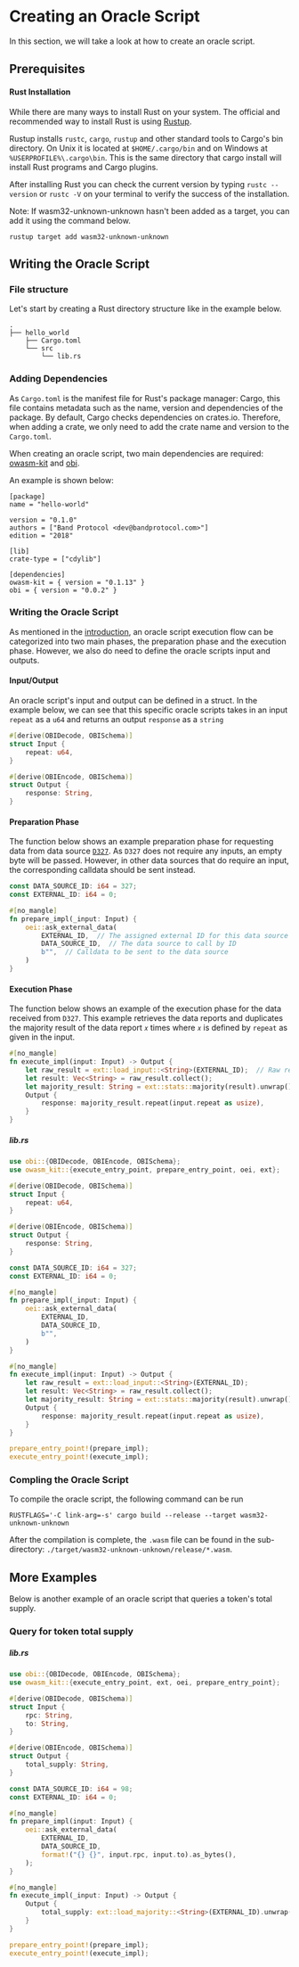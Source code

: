 <!--
order: 2
-->

# Creating an Oracle Script

In this section, we will take a look at how to create an oracle script.

## Prerequisites

#### Rust Installation

While there are many ways to install Rust on your system. The official and recommended way to install Rust is using
[Rustup](https://www.rust-lang.org/tools/install).

Rustup installs `rustc`, `cargo`, `rustup` and other standard tools to Cargo's bin directory. On Unix it is located at
`$HOME/.cargo/bin` and on Windows at `%USERPROFILE%\.cargo\bin`. This is the same directory that cargo install will
install Rust programs and Cargo plugins.

After installing Rust you can check the current version by typing `rustc --version` or `rustc -V` on your terminal to
verify the success of the installation.

Note: If wasm32-unknown-unknown hasn't been added as a target, you can add it using the command below.

```
rustup target add wasm32-unknown-unknown
```

## Writing the Oracle Script

### File structure

Let's start by creating a Rust directory structure like in the example below.

```shell
.
├── hello_world
    ├── Cargo.toml
    └── src
        └── lib.rs
```

### Adding Dependencies

As `Cargo.toml` is the manifest file for Rust's package manager: Cargo, this file contains metadata such as the name,
version and dependencies of the package. By default, Cargo checks dependencies on crates.io. Therefore, when adding a
crate, we only need to add the crate name and version to the `Cargo.toml`.

When creating an oracle script, two main dependencies are required:
[owasm-kit](https://docs.rs/owasm-kit/0.1.13/owasm_kit/) and [obi](https://docs.rs/obi/latest/obi/).

An example is shown below:

```
[package]
name = "hello-world"

version = "0.1.0"
authors = ["Band Protocol <dev@bandprotocol.com>"]
edition = "2018"

[lib]
crate-type = ["cdylib"]

[dependencies]
owasm-kit = { version = "0.1.13" }
obi = { version = "0.0.2" }

```

### Writing the Oracle Script

As mentioned in the [introduction](/custom-script/oracle-script/introduction.html), an oracle script execution flow can
be categorized into two main phases, the preparation phase and the execution phase. However, we also do need to define
the oracle scripts input and outputs.

#### Input/Output

An oracle script's input and output can be defined in a struct. In the example below, we can see that this specific
oracle scripts takes in an input `repeat` as a `u64` and returns an output `response` as a `string`

```rust
#[derive(OBIDecode, OBISchema)]
struct Input {
    repeat: u64,
}

#[derive(OBIEncode, OBISchema)]
struct Output {
    response: String,
}
```

#### Preparation Phase

The function below shows an example preparation phase for requesting data from data source
[`D327`](https://laozi-testnet6.cosmoscan.io/data-source/327). As `D327` does not require any inputs, an empty byte will
be passed. However, in other data sources that do require an input, the corresponding calldata should be sent instead.

```rust
const DATA_SOURCE_ID: i64 = 327;
const EXTERNAL_ID: i64 = 0;

#[no_mangle]
fn prepare_impl(_input: Input) {
    oei::ask_external_data(
        EXTERNAL_ID,  // The assigned external ID for this data source
        DATA_SOURCE_ID,  // The data source to call by ID
        b"",  // Calldata to be sent to the data source
    )
}
```

#### Execution Phase

The function below shows an example of the execution phase for the data received from `D327`. This example retrieves the
data reports and duplicates the majority result of the data report `𝑥` times where `𝑥` is defined by `repeat` as given
in the input.

```rust
#[no_mangle]
fn execute_impl(input: Input) -> Output {
    let raw_result = ext::load_input::<String>(EXTERNAL_ID);  // Raw results from the given external ID
    let result: Vec<String> = raw_result.collect();
    let majority_result: String = ext::stats::majority(result).unwrap();  // Majority result
    Output {
        response: majority_result.repeat(input.repeat as usize),
    }
}
```

##### lib.rs

```rust
use obi::{OBIDecode, OBIEncode, OBISchema};
use owasm_kit::{execute_entry_point, prepare_entry_point, oei, ext};

#[derive(OBIDecode, OBISchema)]
struct Input {
    repeat: u64,
}

#[derive(OBIEncode, OBISchema)]
struct Output {
    response: String,
}

const DATA_SOURCE_ID: i64 = 327;
const EXTERNAL_ID: i64 = 0;

#[no_mangle]
fn prepare_impl(_input: Input) {
    oei::ask_external_data(
        EXTERNAL_ID,
        DATA_SOURCE_ID,
        b"",
    )
}

#[no_mangle]
fn execute_impl(input: Input) -> Output {
    let raw_result = ext::load_input::<String>(EXTERNAL_ID);
    let result: Vec<String> = raw_result.collect();
    let majority_result: String = ext::stats::majority(result).unwrap();
    Output {
        response: majority_result.repeat(input.repeat as usize),
    }
}

prepare_entry_point!(prepare_impl);
execute_entry_point!(execute_impl);
```

### Compling the Oracle Script

To compile the oracle script, the following command can be run

```shell
RUSTFLAGS='-C link-arg=-s' cargo build --release --target wasm32-unknown-unknown
```

After the compilation is complete, the `.wasm` file can be found in the sub-directory:
`./target/wasm32-unknown-unknown/release/*.wasm`.

## More Examples

Below is another example of an oracle script that queries a token's total supply.

### Query for token total supply

##### lib.rs

```rust
use obi::{OBIDecode, OBIEncode, OBISchema};
use owasm_kit::{execute_entry_point, ext, oei, prepare_entry_point};

#[derive(OBIDecode, OBISchema)]
struct Input {
    rpc: String,
    to: String,
}

#[derive(OBIEncode, OBISchema)]
struct Output {
    total_supply: String,
}

const DATA_SOURCE_ID: i64 = 98;
const EXTERNAL_ID: i64 = 0;

#[no_mangle]
fn prepare_impl(input: Input) {
    oei::ask_external_data(
        EXTERNAL_ID,
        DATA_SOURCE_ID,
        format!("{} {}", input.rpc, input.to).as_bytes(),
    );
}

#[no_mangle]
fn execute_impl(_input: Input) -> Output {
    Output {
        total_supply: ext::load_majority::<String>(EXTERNAL_ID).unwrap(),
    }
}

prepare_entry_point!(prepare_impl);
execute_entry_point!(execute_impl);
```
